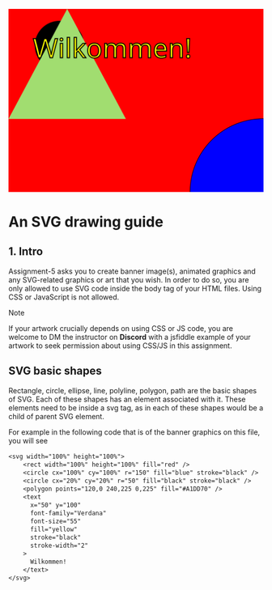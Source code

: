 ![banner](./assignment-5/sample_banner.svg)

# An SVG drawing guide

## 1. Intro
Assignment-5 asks you to create banner image(s), animated graphics and any SVG-related graphics or art that you wish. In order to do so, you are only allowed to use SVG code inside the body tag of your HTML files. Using CSS or JavaScript is not allowed.

> [!NOTE]
> If your artwork crucially depends on using CSS or JS code, you are welcome to DM the instructor on **Discord** with a jsfiddle example of your artwork to seek permission about using CSS/JS in this assignment.

## SVG basic shapes
Rectangle, circle, ellipse, line, polyline,  polygon, path are the basic shapes of SVG. Each of these shapes has an element associated with it. These elements need to be inside a svg tag, as in each of these shapes would be a child of parent SVG element.

For example in the following code that is of the banner graphics on this file, you will see 


```
<svg width="100%" height="100%">
    <rect width="100%" height="100%" fill="red" />
    <circle cx="100%" cy="100%" r="150" fill="blue" stroke="black" />
    <circle cx="20%" cy="20%" r="50" fill="black" stroke="black" />
    <polygon points="120,0 240,225 0,225" fill="#A1DD70" />
    <text 
      x="50" y="100" 
      font-family="Verdana" 
      font-size="55" 
      fill="yellow" 
      stroke="black" 
      stroke-width="2"
    >
      Wilkommen!
    </text>
</svg>
```

